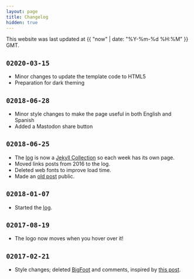 ```yaml
---
layout: page
title: Changelog
hidden: true
---
```


This website was last updated at {{ "now" | date: "%Y-%m-%d %H:%M" }} GMT.

## `02020-03-15`

- Minor changes to update the template code to HTML5
- Preparation for dark theming

## `02018-06-28`

- Minor style changes to make the page useful in both English and Spanish
- Added a Mastodon share button

## `02018-06-25`

- The [log](https://codual.github.io/log/2018/) is now a [Jekyll Collection](https://jekyllrb.com/docs/collections/) so each week has its own page.
- Moved links posts from 2016 to the log.
- Deleted web fonts to improve load time.
- Made an [old post](/2017/08/02/math/) public.

## `02018-01-07`

- Started the [log](https://codual.github.io/log/2018/).

## `02017-08-19`

- The logo now moves when you hover over it!

## `02017-02-21`

- Style changes; deleted [BigFoot](http://www.bigfootjs.com) and comments, inspired by [this post](https://danluu.com/web-bloat).
